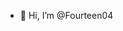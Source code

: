 - 👋 Hi, I’m @Fourteen04


<!---
Fourteen04/Fourteen04 is a ✨ special ✨ repository because its `README.md` (this file) appears on your GitHub profile.
You can click the Preview link to take a look at your changes.
--->
